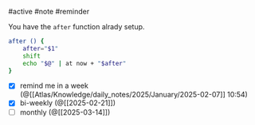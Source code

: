 #active #note #reminder

You have the `after` function alrady setup.

```bash
after () {
	after="$1" 
	shift
	echo "$@" | at now + "$after"
}
```

- [x] remind me in a week (@[[Atlas/Knowledge/daily_notes/2025/January/2025-02-07]] 10:54)
- [x] bi-weekly (@[[2025-02-21]])
- [ ] monthly (@[[2025-03-14]])
